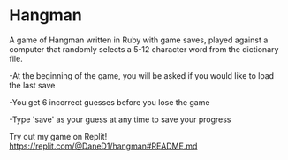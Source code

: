 # Hangman
A game of Hangman written in Ruby with game saves, played against a computer that randomly selects a 5-12 character word from the dictionary file. 

-At the beginning of the game, you will be asked if you would like to load the last save

-You get 6 incorrect guesses before you lose the game

-Type 'save' as your guess at any time to save your progress

Try out my game on Replit! https://replit.com/@DaneD1/hangman#README.md